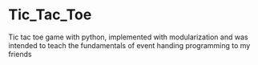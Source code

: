 # Tic_Tac_Toe
Tic tac toe game with python, implemented  with modularization and was intended to teach the fundamentals of event handing programming to my friends
